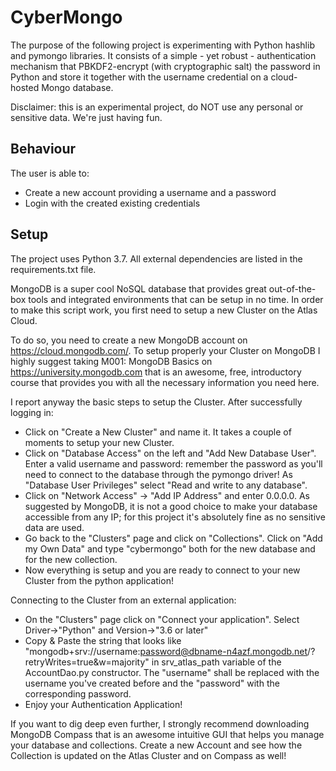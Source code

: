 # CyberMongo

The purpose of the following project is experimenting with Python hashlib and pymongo libraries. It consists of a simple - yet robust - authentication mechanism that PBKDF2-encrypt (with cryptographic salt) the password in Python and store it together with the username credential on a cloud-hosted Mongo database.

Disclaimer: this is an experimental project, do NOT use any personal or sensitive data. We're just having fun.

## Behaviour

The user is able to:
- Create a new account providing a username and a password
- Login with the created existing credentials

## Setup

The project uses Python 3.7. All external dependencies are listed in the requirements.txt file.

MongoDB is a super cool NoSQL database that provides great out-of-the-box tools and integrated environments that can be setup in no time. In order to make this script work, you first need to setup a new Cluster on the Atlas Cloud.

To do so, you need to create a new MongoDB account on https://cloud.mongodb.com/. To setup properly your Cluster on MongoDB I highly suggest taking M001: MongoDB Basics on https://university.mongodb.com that is an awesome, free, introductory course that provides you with all the necessary information you need here.

I report anyway the basic steps to setup the Cluster. After successfully logging in:

- Click on "Create a New Cluster" and name it. It takes a couple of moments to setup your new Cluster.
- Click on "Database Access" on the left and "Add New Database User". Enter a valid username and password: remember the password as you'll need to connect to the database through the pymongo driver! As "Database User Privileges" select "Read and write to any database".
- Click on "Network Access" -> "Add IP Address" and enter 0.0.0.0. As suggested by MongoDB, it is not a good choice to make your database accessible from any IP; for this project it's absolutely fine as no sensitive data are used.
- Go back to the "Clusters" page and click on "Collections". Click on "Add my Own Data" and type "cybermongo" both for the new database and for the new collection. 
- Now everything is setup and you are ready to connect to your new Cluster from the python application!

Connecting to the Cluster from an external application:

- On the "Clusters" page click on "Connect your application". Select Driver->"Python" and Version->"3.6 or later"
- Copy & Paste the string that looks like "mongodb+srv://username:password@dbname-n4azf.mongodb.net/<dbname>?retryWrites=true&w=majority" in srv_atlas_path variable of the AccountDao.py constructor. The "username" shall be replaced with the username you've created before and the "password" with the corresponding password.
- Enjoy your Authentication Application!

If you want to dig deep even further, I strongly recommend downloading MongoDB Compass that is an awesome intuitive GUI that helps you manage your database and collections. 
Create a new Account and see how the Collection is updated on the Atlas Cluster and on Compass as well!





